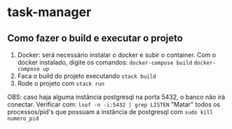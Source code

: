 # task-manager

## Como fazer o build e executar o projeto

1. Docker: será necessário instalar o docker e subir o container. Com o docker instalado, digite os comandos:
   `docker-compose build`
   `docker-compose up`
2. Faca o build do projeto executando `stack build`
3. Rode o projeto com `stack run`

OBS: caso haja alguma instância postgresql na porta 5432, o banco não irá conectar. Verificar com:
 `lsof -n -i:5432 | grep LISTEN`
 "Matar" todos os processos/pid's que possuam a instância de postgresql com `sudo kill numero_pid`